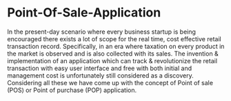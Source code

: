 # Point-Of-Sale-Application
In the present-day scenario where every business startup is being encouraged there exists a lot of scope for the  real time, cost effective retail transaction record. Specifically, in an era where taxation on every product in  the market is observed and is also collected with its sales.  The invention &amp; implementation of an application which  can track &amp; revolutionize the retail transaction with easy  user interface and free with both initial and management  cost is unfortunately still considered as a discovery. Considering all these we have come up with the concept  of Point of sale (POS) or Point of purchase (POP) application.
